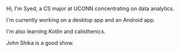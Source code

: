 Hi, I'm Syed, a CS major at UCONN concentrating on data analytics.

I'm currently working on a desktop app and an Android app.

I'm also learning Kotlin and calisthenics.

John Shika is a good show.